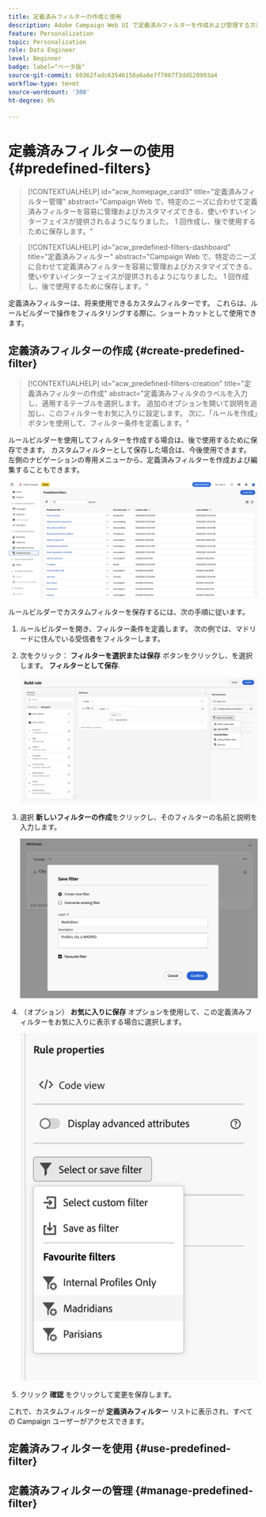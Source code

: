 ```yaml
---
title: 定義済みフィルターの作成と使用
description: Adobe Campaign Web UI で定義済みフィルターを作成および管理する方法について説明します
feature: Personalization
topic: Personalization
role: Data Engineer
level: Beginner
badge: label="ベータ版"
source-git-commit: 60362fadc63546158a6a6e7f7067f3dd520993a4
workflow-type: tm+mt
source-wordcount: '308'
ht-degree: 0%

---
```


# 定義済みフィルターの使用 {#predefined-filters}

>[!CONTEXTUALHELP]
>id="acw_homepage_card3"
>title="定義済みフィルター管理"
>abstract="Campaign Web で、特定のニーズに合わせて定義済みフィルターを容易に管理およびカスタマイズできる、使いやすいインターフェイスが提供されるようになりました。 1 回作成し、後で使用するために保存します。"

>[!CONTEXTUALHELP]
>id="acw_predefined-filters-dashboard"
>title="定義済みフィルター"
>abstract="Campaign Web で、特定のニーズに合わせて定義済みフィルターを容易に管理およびカスタマイズできる、使いやすいインターフェイスが提供されるようになりました。 1 回作成し、後で使用するために保存します。"

定義済みフィルターは、将来使用できるカスタムフィルターです。 これらは、ルールビルダーで操作をフィルタリングする際に、ショートカットとして使用できます。


## 定義済みフィルターの作成 {#create-predefined-filter}

>[!CONTEXTUALHELP]
>id="acw_predefined-filters-creation"
>title="定義済みフィルターの作成"
>abstract="定義済みフィルタのラベルを入力し、適用するテーブルを選択します。 追加のオプションを開いて説明を追加し、このフィルターをお気に入りに設定します。 次に、「ルールを作成」ボタンを使用して、フィルター条件を定義します。"

ルールビルダーを使用してフィルターを作成する場合は、後で使用するために保存できます。 カスタムフィルターとして保存した場合は、今後使用できます。 左側のナビゲーションの専用メニューから、定義済みフィルターを作成および編集することもできます。

![](assets/predefined-filters-menu.png)

ルールビルダーでカスタムフィルターを保存するには、次の手順に従います。

1. ルールビルダーを開き、フィルター条件を定義します。 次の例では、マドリードに住んでいる受信者をフィルターします。
1. 次をクリック： **フィルターを選択または保存** ボタンをクリックし、を選択します。 **フィルターとして保存**.

   ![](assets/predefined-filters-save.png)

1. 選択 **新しいフィルターの作成**&#x200B;をクリックし、そのフィルターの名前と説明を入力します。

   ![](assets/predefined-filters-save-filter.png)

1. （オプション） **お気に入りに保存** オプションを使用して、この定義済みフィルターをお気に入りに表示する場合に選択します。

   ![](assets/predefined-filters-favorite.png)

1. クリック **確認** をクリックして変更を保存します。

これで、カスタムフィルターが **定義済みフィルター** リストに表示され、すべての Campaign ユーザーがアクセスできます。


## 定義済みフィルターを使用 {#use-predefined-filter}



## 定義済みフィルターの管理 {#manage-predefined-filter}

